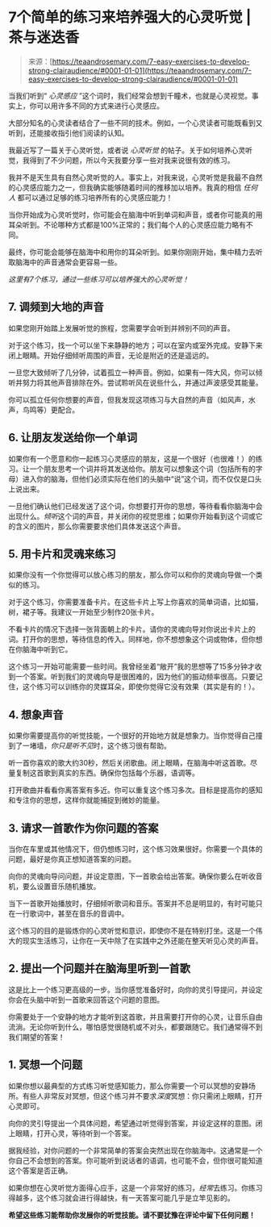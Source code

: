 <!--yml

类别：未分类

日期：2024年06月12日18:22:05

-->

# 7个简单的练习来培养强大的心灵听觉 | 茶与迷迭香

> 来源：[https://teaandrosemary.com/7-easy-exercises-to-develop-strong-clairaudience/#0001-01-01](https://teaandrosemary.com/7-easy-exercises-to-develop-strong-clairaudience/#0001-01-01)

当我们听到“ *心灵感应* ”这个词时，我们经常会想到千瞳术，也就是心灵视觉。事实上，你可以用许多不同的方式来进行心灵感应。

大部分知名的心灵读者结合了一些不同的技术。例如，一个心灵读者可能既看到又听到，还能接收指引他们阅读的认知。

我最近写了一篇关于心灵听觉，或者说 *心灵听觉* 的帖子。关于如何培养心灵听觉，我得到了不少问题，所以今天我要分享一些对我来说很有效的练习。

我并不是天生具有自然心灵听觉的人。事实上，对我来说，心灵听觉是我最不自然的心灵感应能力之一，但我确实能够随着时间的推移加以培养。我真的相信 *任何人* 都可以通过足够的练习培养所有的心灵感应能力！

当你开始成为心灵听觉时，你可能会在脑海中听到单词和声音，或者你可能真的用耳朵听到。不论哪种方式都是100%正常的；我们每个人的心灵感应能力略有不同。

最终，你可能会能够在脑海中和用你的耳朵听到。如果你刚刚开始，集中精力去听取脑海中的声音通常会更容易一些。

*这里有7个练习，通过一些练习可以培养强大的心灵听觉！*

## 7\. 调频到大地的声音

如果您刚开始踏上发展听觉的旅程，您需要学会听到并辨别不同的声音。

对于这个练习，找一个可以坐下来静静的地方；可以在室内或室外完成。安静下来闭上眼睛。开始仔细倾听周围的声音，无论是附近的还是遥远的。

一旦您大致倾听了几分钟，试着孤立一种声音。例如，如果有一阵大风，你可以倾听并努力将其他声音排除在外。尝试聆听风在说些什么，并通过声波感受其能量。

你可以孤立任何你想要的声音，但我发现这项练习与大自然的声音（如风声，水声，鸟鸣等）更配合。

## 6\. 让朋友发送给你一个单词

如果你有一个愿意和你一起练习心灵感应的朋友，这是一个很好（也很难！）的练习。让一个朋友思考一个词并将其发送给你。朋友可以想象这个词（包括所有的字母）进入你的脑海，但他们必须实际在他们的头脑中“说”这个词，而不仅仅是口头上说出来。

一旦他们确认他们已经发送了这个词，你想要打开你的思想，等待看看你脑海中会出现什么。*倾听*这个词的声音，并关闭你的视觉思维；如果你开始看到这个词或它的含义的图片，那么你需要要求他们具体发送这个声音。

## 5\. 用卡片和灵魂来练习

如果你没有一个你觉得可以放心练习的朋友，那么你可以和你的灵魂向导做一个类似的练习。

对于这个练习，你需要准备卡片。在这些卡片上写上你喜欢的简单词语，比如猫，树，裙子等。我建议一开始至少制作20张卡片。

不看卡片的情况下选择一张背面朝上的卡片。请你的灵魂向导对你说出卡片上的词。打开你的思想，等待信息的传入。同样地，你不想想象这个词或物体，但你想在你脑海中听到它。

这个练习一开始可能需要一些时间。我曾经坐着“敞开”我的思想等了15多分钟才收到一个答案。听到我们的灵魂向导是很困难的，因为他们的振动频率很高。只要记住，这个练习可以训练你的灵媒耳朵，即使你觉得它没有效果（其实是有的！）。

## 4\. 想象声音

如果你需要提高你的听觉技能，一个很好的开始地方就是想象力。当你觉得自己撞到了一堵墙，*你只是听不见*时，这个练习很有帮助。

听一首你喜欢的歌大约30秒，然后关闭歌曲。闭上眼睛，在脑海中听这首歌。尽量复制这首歌到真实的东西。确保你包括每个乐器，语调等。

打开歌曲并看看你离答案有多近。你可以重复这个练习多次。目标是提高你的感知和专注你的思想，这样你就能捕捉到微妙的能量。

## 3\. 请求一首歌作为你问题的答案

当你在车里或其他情况下，但仍想练习时，这个练习效果很好。你需要一个具体的问题，最好是你真正想知道答案的问题。

向你的灵魂向导问问题，并设定意图，下一首歌会给出答案。确保你要么在听收音机，要么设置音乐随机播放。

当下一首歌开始播放时，仔细倾听歌词和音乐。答案并不总是明显的，有时可能只在一行歌词中，甚至在音乐的音调中。

这个练习的目的是锻炼你的心灵听觉和意识，即使你不是在特别打坐。这是一个伟大的现实生活练习，让你在一天中除了在实践中之外还能在整天听见心灵的声音。

## 2\. 提出一个问题并在脑海里听到一首歌

这是比上一个练习更高级的一步。当你感觉准备好时，向你的灵引导提问，并设定你会在头脑中听到一首歌来回答这个问题的意图。

你需要处于一个安静的地方才能听到这首歌，并且需要打开你的心灵，让音乐自由流淌。无论你听到什么，哪怕感觉很随机或不对头，都要跟随它。我们通常得不到我们期望的答案！

## 1\. 冥想一个问题

如果你想以最典型的方式练习听觉感知能力，那么你需要一个可以冥想的安静场所。有些人非常反对冥想，但这个练习并不要求*深度*冥想：你只需闭上眼睛，打开心灵即可。

向你的灵引导提出一个具体问题，希望通过听觉得到答案，并设定这样的意图。闭上眼睛，打开心灵，等待听到一个答案。

据我经验，对你问题的一个非常简单的答案会突然出现在你脑海中。这通常是一个你自己不会想到的答案。你可能听到说话者的语调，也可能不会，但你很可能知道这个答案是否正确。

如果你想在心灵听觉方面得心应手，这是一个非常好的练习，*经常*去练习。你练习得越多，这个练习就会进行得越快，有一天答案可能几乎是立竿见影的。

**希望这些练习能帮助你发展你的听觉技能。请不要犹豫在评论中留下任何问题！**
